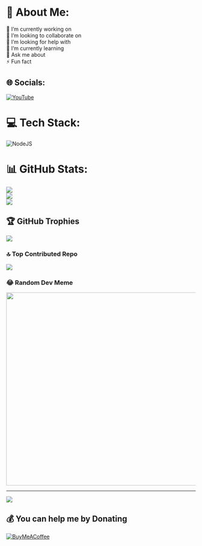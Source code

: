 # 💫 About Me:
🔭 I’m currently working on<br>👯 I’m looking to collaborate on<br>🤝 I’m looking for help with<br>🌱 I’m currently learning<br>💬 Ask me about<br>⚡ Fun fact


## 🌐 Socials:
[![YouTube](https://img.shields.io/badge/YouTube-%23FF0000.svg?logo=YouTube&logoColor=white)](https://youtube.com/@zyelangx) 

# 💻 Tech Stack:
![NodeJS](https://img.shields.io/badge/node.js-6DA55F?style=for-the-badge&logo=node.js&logoColor=white)
# 📊 GitHub Stats:
![](https://github-readme-stats.vercel.app/api?username=zyelangx&theme=dark&hide_border=false&include_all_commits=true&count_private=true)<br/>
![](https://github-readme-streak-stats.herokuapp.com/?user=zyelangx&theme=dark&hide_border=false)<br/>
![](https://github-readme-stats.vercel.app/api/top-langs/?username=zyelangx&theme=dark&hide_border=false&include_all_commits=true&count_private=true&layout=compact)

## 🏆 GitHub Trophies
![](https://github-profile-trophy.vercel.app/?username=zyelangx&theme=dark&no-frame=false&no-bg=true&margin-w=4)

### 🔝 Top Contributed Repo
![](https://github-contributor-stats.vercel.app/api?username=zyelangx&limit=5&theme=dark&combine_all_yearly_contributions=true)

### 😂 Random Dev Meme
<img src="https://rm.up.railway.app/" width="512px"/>

---
![](https://komarev.com/ghpvc/?username=zyelangx&style=for-the-badge)

  ## 💰 You can help me by Donating
  [![BuyMeACoffee](https://img.shields.io/badge/Buy%20Me%20a%20Coffee-ffdd00?style=for-the-badge&logo=buy-me-a-coffee&logoColor=black)](https://buymeacoffee.com/zyelangx) 

  
<!-- Proudly created with GPRM ( https://gprm.itsvg.in ) -->

